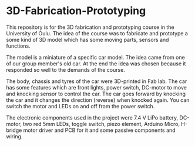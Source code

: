 # 3D-Fabrication-Prototyping

This repository is for the 3D fabrication and prototyping course in the University of Oulu. The idea of the course was to fabricate and prototype a some kind of 3D model which has some moving parts, sensors and functions.

The model is a miniature of a specific car model. The idea came from one of our group member's old car. At the end the idea was chosen because it responded so well to the demands of the course. 

The body, chassis and tyres of the car were 3D-printed in Fab lab. The car has some features which are front lights, power switch, DC-motor to move and knocking sensor to control the car. The car goes forward by knocking the car and it changes the direction (reverse) when knocked again. You can switch the motor and LEDs on and off from the power switch. 

The electronic components used in the project were 7.4 V LiPo battery, DC-motor, two red 5mm LEDs, toggle switch, piezo element, Arduino Micro, H-bridge motor driver and PCB for it and some passive components and wiring.
